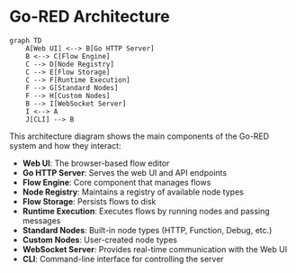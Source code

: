 # Go-RED Architecture

```mermaid
graph TD
    A[Web UI] <--> B[Go HTTP Server]
    B <--> C[Flow Engine]
    C --> D[Node Registry]
    C --> E[Flow Storage]
    C --> F[Runtime Execution]
    F --> G[Standard Nodes]
    F --> H[Custom Nodes]
    B --> I[WebSocket Server]
    I <--> A
    J[CLI] --> B

```


This architecture diagram shows the main components of the Go-RED system and how they interact:

- **Web UI**: The browser-based flow editor
- **Go HTTP Server**: Serves the web UI and API endpoints
- **Flow Engine**: Core component that manages flows
- **Node Registry**: Maintains a registry of available node types
- **Flow Storage**: Persists flows to disk
- **Runtime Execution**: Executes flows by running nodes and passing messages
- **Standard Nodes**: Built-in node types (HTTP, Function, Debug, etc.)
- **Custom Nodes**: User-created node types
- **WebSocket Server**: Provides real-time communication with the Web UI
- **CLI**: Command-line interface for controlling the server
